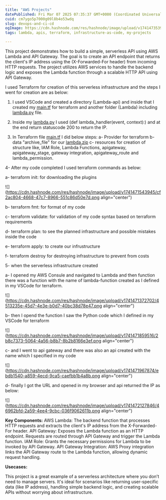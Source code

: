 ```yaml
---
title: "AWS Projects"
datePublished: Fri Mar 07 2025 07:35:37 GMT+0000 (Coordinated Universal Time)
cuid: cm7ygo5p7000g09l8b4o53wdq
slug: devops-and-ci-cd
ogImage: https://cdn.hashnode.com/res/hashnode/image/upload/v1741473539765/aab90a29-4bbe-4dd0-b66f-ef87ef40f76a.webp
tags: lambda, apis, terraform, infrastructure-as-code, my-projects

---
```


This project demonstrates how to build a simple, serverless API using AWS Lambda and API Gateway. The goal is to create an API endpoint that returns the client's IP address using the (X-Forwarded-For header) from incoming HTTP requests. The project utilizes AWS services to handle the backend logic and exposes the Lambda function through a scalable HTTP API using API Gateway.

I used Terraform for creation of this serverless infrastructure and the steps I went for creation are as below:

1. I used VSCode and created a directory (Lambda-api) and inside that I created my [main.tf](http://main.tf) for terraform and another folder (Lambda) including [lambda.py](http://lambda.py) file.
    
2. Inside my [lambda.py](http://lambda.py) I used (def lambda\_handler(event, context):) and at the end return statuscode 200 to return the IP.
    
3. In Terraform file [main.tf](http://main.tf) I did below steps: a- Provider for terraform b- data "archive\_file" for our [lambda.zip](http://lambda.zip) c- resources for creation of structure like, IAM Role, Lambda Functions, apigateway, apigateway\_stage, gateway integration, apigateway\_route and lambda\_permission.
    

4- After my code completed I used terraform commands as below:

a- terraform init: for downloading the plugins

![](https://cdn.hashnode.com/res/hashnode/image/upload/v1741471543945/cf2ac804-4668-47c7-8966-551c86d50e7d.png align="center")

b- terraform fmt: for format of my code

c- terraform validate: for validation of my code syntax based on terraform requirements

d- terraform plan: to see the planned infrastructure and possible mistakes inside the code

e- terraform apply: to create our infrustructure

f- terraform destroy for destroying infrastructure to prevent from costs

5- when the serverless infrastructure created

a- I opened my AWS Consule and navigated to Lambda and then function there was a function with the name of lambda-function created as I defined in my VSCode for terraform.

![](https://cdn.hashnode.com/res/hashnode/image/upload/v1741471372702/4513235e-45d7-4e3e-b0d7-40bc38d78e47.png align="center")

b- then I opend the function I saw the Python code which I defined in my VSCode for terraform

![](https://cdn.hashnode.com/res/hashnode/image/upload/v1741471859516/2b8c7373-5064-4a56-b8b7-8b2b8166e3ef.png align="center")

c- and I went to api gateway and there was also an api created with the name which I specified in my code

![](https://cdn.hashnode.com/res/hashnode/image/upload/v1741471967874/ebdb1540-a859-4ecd-9ca5-caefbb1b4a8b.png align="center")

d- finally I got the URL and opened in my browser and api returned the IP as below:

![](https://cdn.hashnode.com/res/hashnode/image/upload/v1741472127846/46962bfd-2a59-4ee4-9cbc-036f9062611b.png align="center")

**Key Components:** AWS Lambda: The backend function that processes HTTP requests and extracts the client's IP address from the X-Forwarded-For header. API Gateway: Exposes the Lambda function as an HTTP endpoint. Requests are routed through API Gateway and trigger the Lambda function. IAM Role: Grants the necessary permissions for Lambda to be invoked by API Gateway. API Gateway Integration: AWS Proxy integration links the API Gateway route to the Lambda function, allowing dynamic request handling.

**Usecases:**

This project is a great example of a serverless architecture where you don’t need to manage servers. It's ideal for scenarios like returning user-specific data (like IP address), handling simple backend logic, and creating scalable APIs without worrying about infrastructure.